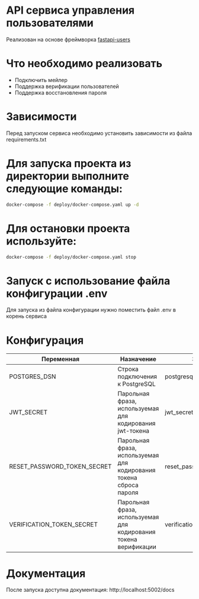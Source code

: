 # API сервиса управления пользователями

Реализован на основе фреймворка [fastapi-users](https://fastapi-users.github.io/)


# Что необходимо реализовать

- Подключить мейлер
- Поддержка верификации пользователей
- Поддержка восстановления пароля

# Зависимости

Перед запуском сервиса необходимо установить зависимости из файла requirements.txt

# Для запуска проекта из директории выполните следующие команды:

```bash
docker-compose -f deploy/docker-compose.yaml up -d
```
# Для остановки проекта используйте:
```bash
docker-compose -f deploy/docker-compose.yaml stop
```

# Запуск с использование файла конфигурации .env

Для запуска из файла конфигурации нужно поместить файл .env в корень сервиса

# Конфигурация
| Переменная                  | Назначение                                                         | Значение по-умолчанию                        |
| -----------                 | -----                                                              | ---                                          |
| POSTGRES_DSN                | Строка подключения к PostgreSQL                                    | postgresql://user:pass@localhost:5432/foobar |
| JWT_SECRET                  | Парольная фраза, используемая для кодирования jwt-токена           | jwt_secret                                   | 
| RESET_PASSWORD_TOKEN_SECRET | Парольная фраза, используемая для кодирования токена сброса пароля | reset_password_token_secret                  | 
| VERIFICATION_TOKEN_SECRET   | Парольная фраза, используемая для кодирования токена верификации   | verification_token_secret                    | 

# Документация

После запуска доступна документация: http://localhost:5002/docs
